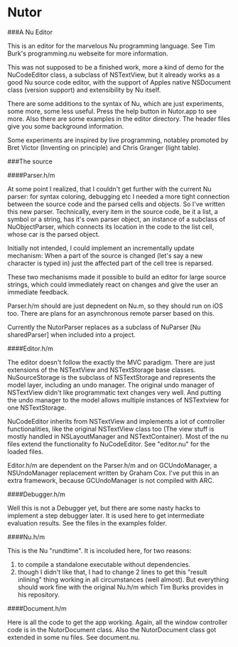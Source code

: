 # Nutor
###A Nu Editor

This is an editor for the marvelous Nu programming language.
See Tim Burk's programming.nu webseite for more information.

This was not supposed to be a finished work,
more a kind of demo for the NuCodeEditor class, 
a subclass of NSTextView,
but it already works as a good Nu source code editor,
with the support of Apples native NSDocument class (version support)
and extensibility by Nu itself.

There are some additions to the syntax of Nu,
which are just experiments, some more, some less useful.
Press the help button in Nutor.app to see more.
Also there are some examples in the editor directory.
The header files give you some background information.

Some experiments are inspired by live programming,
notabley promoted by Bret Victor (Inventing on principle) and 
Chris Granger (light table).

###The source

####Parser.h/m

At some point I realized, that I couldn't get further with the current Nu parser:
for syntax coloring, debugging etc I needed a more tight connection between the source code and the parsed cells and objects.
So I've written this new parser.
Technically, every item in the source code, be it a list, a symbol or a string, has it's own parser object, an instance of a subclass of NuObjectParser, which connects its location in the code to the list cell, whose car is the parsed object.

Initially not intended, I could implement an incrementally update mechanism: When a part of the source is changed (let's say a new character is typed in) just the affected part of the cell tree is reparsed. 

These two mechanisms made it possible to build an editor  for large source strings, which could immediately react on changes and give the user an immediate feedback.

Parser.h/m should are just depnedent on Nu.m, so they should run on iOS too.
There are plans for an asynchronous remote parser based on this.

Currently the NutorParser replaces as a subclass of NuParser [Nu sharedParser] when included into a project.


####Editor.h/m

The editor doesn't follow the exactly the MVC paradigm.
There are just extensions of the NSTextView and NSTextStorage base classes.
NuSourceStorage is the subclass of NSTextStorage and represents the model layer,
including an undo manager. The original undo manager
of NSTextView didn't like programmatic text changes very well.
And putting the undo manager to the model allows multiple instances of NSTextview 
for one NSTextStorage.

NuCodeEditor inherits from NSTextView and implements a lot of controller functionalities,
like the original NSTextView class too (The view stuff is mostly handled in NSLayoutManager and NSTextContainer).
Most of the nu files extend the functionality fo NuCodeEditor.
See "editor.nu" for the loaded files.

Editor.h/m are dependent on the Parser.h/m and on GCUndoManager,
a NSUndoManager replacement written by Graham Cox.
I've put this in an extra framework, because GCUndoManager is not compiled with ARC.

####Debugger.h/m

Well this is not a Debugger yet, but there are some nasty hacks to implement a step debugger later.
It is used here to get intermediate evaluation results.
See the files in the examples folder.

####Nu.h/m

This is the Nu "rundtime".
It is incoluded here, for two reasons:
1. to compile a standalone executable without dependencies.
2. though I didn't like that, I had to change 2 lines to get this "result inlining" thing working in all circumstances (well almost).
But everything should work fine with the original Nu.h/m which Tim Burks provides in his repository.

####Document.h/m

Here is all the code to get the app working.
Again, all the window controller code is in the
NutorDocument class. 
Also the NutorDocument class got extended in some nu files.
See document.nu.



